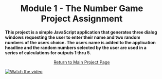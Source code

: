 <h1 align="center">Module 1 - The Number Game<br>Project Assignment</h1>

<strong><b>This project is a simple JavaScript application that generates three dialog windows requesting the user to enter their name and two random numbers of the users choice.  The users name is added to the application headline and the random numbers selected by the user are used in a series of calculations for outputs 1 thru 5.</b></strong>

<a href="https://github.com/REPNOT/DEV279x_Projects"><p align="center">Return to Main Project Page</p></a>

[![Watch the video](https://content.screencast.com/users/Derek9407/folders/Default/media/0ac6a4d1-5e70-498c-9121-286dce397422/Number_Game.png)](https://www.screencast.com/t/aiR4kjGB)
